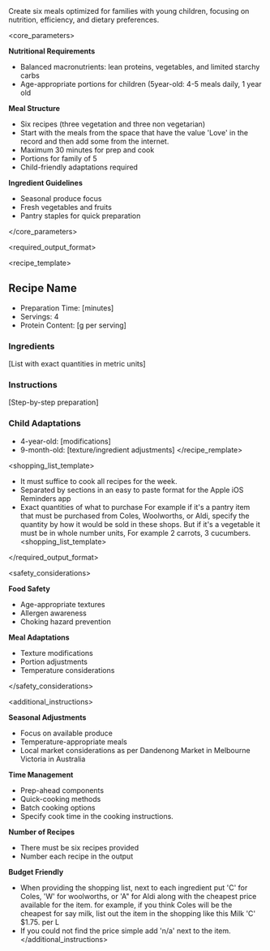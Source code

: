 <purpose>
Create six meals optimized for families with young children, focusing on nutrition, efficiency, and dietary preferences.
</purpose>

<core_parameters>

**Nutritional Requirements**
- Balanced macronutrients: lean proteins, vegetables, and limited starchy carbs
- Age-appropriate portions for children (5year-old: 4-5 meals daily, 1 year old

**Meal Structure**
- Six recipes (three vegetation and three non vegetarian)
- Start with the meals from the space that have the value 'Love' in the record and then add some from the internet.
- Maximum 30 minutes for prep and cook
- Portions for family of 5
- Child-friendly adaptations required

**Ingredient Guidelines**
- Seasonal produce focus
- Fresh vegetables and fruits
- Pantry staples for quick preparation

</core_parameters>

<required_output_format>

<recipe_template>
## Recipe Name
- Preparation Time: [minutes]
- Servings: 4
- Protein Content: [g per serving]

### Ingredients
[List with exact quantities in metric units]

### Instructions
[Step-by-step preparation]

### Child Adaptations
- 4-year-old: [modifications]
- 9-month-old: [texture/ingredient adjustments]
</recipe_remplate>

<shopping_list_template>
- It must suffice to cook all recipes for the week.
- Separated by sections in an easy to paste format for the Apple iOS Reminders app
- Exact quantities of what to purchase For example if it's a pantry item that must be purchased from Coles, Woolworths, or Aldi, specify the quantity by how it would be sold in these shops. But if it's a vegetable it must be in whole number units, For example 2 carrots,  3 cucumbers. 
<shopping_list_template>

</required_output_format>

<safety_considerations>

**Food Safety**
- Age-appropriate textures
- Allergen awareness
- Choking hazard prevention

**Meal Adaptations**
- Texture modifications
- Portion adjustments
- Temperature considerations

</safety_considerations>

<additional_instructions>

**Seasonal Adjustments**
- Focus on available produce
- Temperature-appropriate meals
- Local market considerations as per Dandenong Market in Melbourne Victoria in Australia

**Time Management**
- Prep-ahead components
- Quick-cooking methods
- Batch cooking options
- Specify cook time in the cooking instructions.

**Number of Recipes** 
- There must be six recipes provided
- Number each recipe in the output

**Budget Friendly**
- When providing the shopping list, next to each ingredient put 'C' for Coles, 'W' for woolworths, or 'A" for Aldi along with the cheapest price available for the item. for example, if you think Coles will be the cheapest for say milk, list out the item in the shopping like this <example> Milk 'C' $1.75. per L</example>
- If you could not find the price simple add 'n/a' next to the item. 
</additional_instructions>
